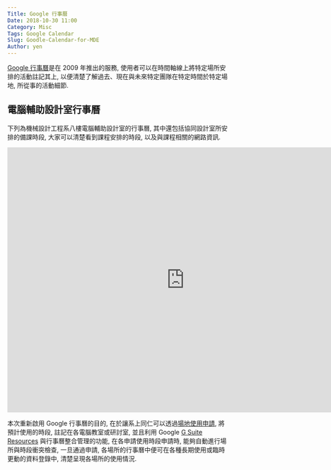```yaml
---
Title: Google 行事曆
Date: 2018-10-30 11:00
Category: Misc
Tags: Google Calendar
Slug: Goodle-Calendar-for-MDE
Author: yen
---
```


[Google 行事曆]是在 2009 年推出的服務, 使用者可以在時間軸線上將特定場所安排的活動註記其上, 以便清楚了解過去、現在與未來特定團隊在特定時間於特定場地, 所從事的活動細節.

[Google 行事曆]: https://support.google.com/calendar/

<!-- PELICAN_END_SUMMARY -->

電腦輔助設計室行事曆
----

下列為機械設計工程系八樓電腦輔助設計室的行事曆, 其中還包括協同設計室所安排的備課時段, 大家可以清楚看到課程安排的時段, 以及與課程相關的網路資訊.

<iframe frameborder="0" height="600" scrolling="no" src="https://calendar.google.com/calendar/embed?src=mde.nfu.edu.tw_3439313938333136353439%40resource.calendar.google.com&ctz=Asia%2FTaipei&mode=week&src=mde.nfu.edu.tw_35303530373431313438%40resource.calendar.google.com&ctz=Asia%2FTaipei" style="border: 0;" width="800"></iframe>


本次重新啟用 Google 行事曆的目的, 在於讓系上同仁可以透過[場地使用申請], 將預計使用的時段, 註記在各電腦教室或研討室, 並且利用 Google [G Suite Resources] 與行事曆整合管理的功能, 在各申請使用時段申請時, 能夠自動進行場所與時段衝突檢查, 一旦通過申請, 各場所的行事曆中便可在各種長期使用或臨時更動的資料登錄中, 清楚呈現各場所的使用情況.

[G Suite Resources]: https://support.google.com/a/answer/1686462?hl=en
[場地使用申請]: https://mdecdlab.github.io/lab-booking-cdlab/doc/